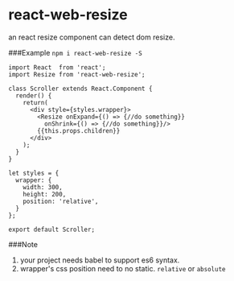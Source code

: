 # react-web-resize
an react resize component can detect dom resize.

###Example
```npm i react-web-resize -S```
```
import React  from 'react';
import Resize from 'react-web-resize';
  
class Scroller extends React.Component {
  render() {
    return(
      <div style={styles.wrapper}>
        <Resize onExpand={() => {//do something}}
          onShrink={() => {//do something}}/>
        {{this.props.children}}
      </div>
    );
  }
}
  
let styles = {
  wrapper: {
    width: 300,
    height: 200,
    position: 'relative',
  }
};
  
export default Scroller;
```

###Note
1. your project needs babel to support es6 syntax.
2. wrapper's css position need to no static. ```relative``` or ```absolute```

